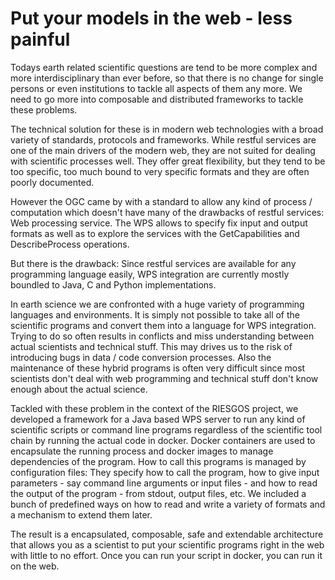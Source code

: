 Put your models in the web - less painful
=================================

Todays earth related scientific questions are tend to be more complex and more interdisciplinary than ever before, so
that there is no change for single persons or even institutions to tackle all aspects of them any more. We need to go
more into composable and distributed frameworks to tackle these problems.

The technical solution for these is in modern web technologies with a broad variety of standards, protocols and 
frameworks. While restful services are one of the main drivers of the modern web, they are not suited for dealing
with scientific processes well. They offer great flexibility, but they tend to be too specific, too much bound to
very specific formats and they are often poorly documented.

However the OGC came by with a standard to allow any kind of process / computation which doesn't have many of the
drawbacks of restful services: Web processing service. The WPS allows to specify fix input and output formats as well as
to explore the services with the GetCapabilities and DescribeProcess operations.

But there is the drawback: Since restful services are available for any programming language easily, WPS integration
are currently mostly boundled to Java, C and Python implementations.

In earth science we are confronted with a huge variety of programming languages and environments. It is simply not possible
to take all of the scientific programs and convert them into a language for WPS integration. Trying to do so often
results in conflicts and miss understanding between actual scientists and technical stuff. This may drives us to the
risk of introducing bugs in data / code conversion processes. Also the maintenance of these hybrid programs is often
very difficult since most scientists don't deal with web programming and technical stuff don't know enough about the
actual science.

Tackled with these problem in the context of the RIESGOS project, we developed a framework for a Java based WPS server 
to run any kind of scientific scripts or command line programs regardless of the scientific tool chain by running the
actual code in docker.
Docker containers are used to encapsulate the running process and docker images to manage dependencies of the program.
How to call this programs is managed by configuration files: They specify how to call the program, how to give input
parameters - say command line arguments or input files - and how to read the output of the program - from stdout, output
files, etc. We included a bunch of predefined ways on how to read and write a variety of formats and a mechanism to
extend them later.

The result is a encapsulated, composable, safe and extendable architecture that allows you as a scientist to put
your scientific programs right in the web with little to no effort. Once you can run your script in docker, you
can run it on the web.
